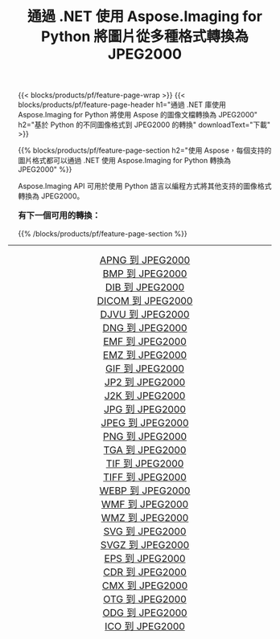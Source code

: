 ﻿---
title: 通過 .NET 使用 Aspose.Imaging for Python 將圖片從多種格式轉換為 JPEG2000 
weight: 3920
url: /zh-hant/python-net/conversion/to/jpeg2000/ 
lang: zh-hant
langdirlevel: 2
locales: zh-hans,ja,it,ru,de,es,fr,nl,id,lt,pl,pt,vi,tr,ko,zh-hant,ar,hi,th,sv,cs,uk,he
description: 您可以通過 .NET 庫使用 Aspose.Imaging for Python 將各種格式轉換為 JPEG2000
---

{{< blocks/products/pf/feature-page-wrap >}}
{{< blocks/products/pf/feature-page-header h1="通過 .NET 庫使用 Aspose.Imaging for Python 將使用 Aspose 的圖像文檔轉換為 JPEG2000" h2="基於 Python 的不同圖像格式到 JPEG2000 的轉換" downloadText="下載" >}}


{{% blocks/products/pf/feature-page-section  h2="使用 Aspose，每個支持的圖片格式都可以通過 .NET 使用 Aspose.Imaging for Python 轉換為 JPEG2000" %}}
<p align=justify>Aspose.Imaging API 可用於使用 Python 語言以編程方式將其他支持的圖像格式轉換為 JPEG2000。</p>
<h3 style="margin-top:16px;">
有下一個可用的轉換：
</h3>
{{% /blocks/products/pf/feature-page-section %}}
<div class="container-fluid productfamilypage bg-gray">
    <div class="convertypes bg-gray agp-content section">
        <div class="container">
		<hr style="margin-left:-20px;"/>
		<div class="row other-converters" style="gap: 10px;font-size: 19px;text-align:center;">
		    <div class='col-md-3 other-converter remove-lp remove-rp'><a href="/imaging/zh-hant/python-net/conversion/apng-to-jpeg2000/" style="padding:15px;">APNG 到 JPEG2000</a></div>
<div class='col-md-3 other-converter remove-lp remove-rp'><a href="/imaging/zh-hant/python-net/conversion/bmp-to-jpeg2000/" style="padding:15px;">BMP 到 JPEG2000</a></div>
<div class='col-md-3 other-converter remove-lp remove-rp'><a href="/imaging/zh-hant/python-net/conversion/dib-to-jpeg2000/" style="padding:15px;">DIB 到 JPEG2000</a></div>
<div class='col-md-3 other-converter remove-lp remove-rp'><a href="/imaging/zh-hant/python-net/conversion/dicom-to-jpeg2000/" style="padding:15px;">DICOM 到 JPEG2000</a></div>
<div class='col-md-3 other-converter remove-lp remove-rp'><a href="/imaging/zh-hant/python-net/conversion/djvu-to-jpeg2000/" style="padding:15px;">DJVU 到 JPEG2000</a></div>
<div class='col-md-3 other-converter remove-lp remove-rp'><a href="/imaging/zh-hant/python-net/conversion/dng-to-jpeg2000/" style="padding:15px;">DNG 到 JPEG2000</a></div>
<div class='col-md-3 other-converter remove-lp remove-rp'><a href="/imaging/zh-hant/python-net/conversion/emf-to-jpeg2000/" style="padding:15px;">EMF 到 JPEG2000</a></div>
<div class='col-md-3 other-converter remove-lp remove-rp'><a href="/imaging/zh-hant/python-net/conversion/emz-to-jpeg2000/" style="padding:15px;">EMZ 到 JPEG2000</a></div>
<div class='col-md-3 other-converter remove-lp remove-rp'><a href="/imaging/zh-hant/python-net/conversion/gif-to-jpeg2000/" style="padding:15px;">GIF 到 JPEG2000</a></div>
<div class='col-md-3 other-converter remove-lp remove-rp'><a href="/imaging/zh-hant/python-net/conversion/jp2-to-jpeg2000/" style="padding:15px;">JP2 到 JPEG2000</a></div>
<div class='col-md-3 other-converter remove-lp remove-rp'><a href="/imaging/zh-hant/python-net/conversion/j2k-to-jpeg2000/" style="padding:15px;">J2K 到 JPEG2000</a></div>
<div class='col-md-3 other-converter remove-lp remove-rp'><a href="/imaging/zh-hant/python-net/conversion/jpg-to-jpeg2000/" style="padding:15px;">JPG 到 JPEG2000</a></div>
<div class='col-md-3 other-converter remove-lp remove-rp'><a href="/imaging/zh-hant/python-net/conversion/jpeg-to-jpeg2000/" style="padding:15px;">JPEG 到 JPEG2000</a></div>
<div class='col-md-3 other-converter remove-lp remove-rp'><a href="/imaging/zh-hant/python-net/conversion/png-to-jpeg2000/" style="padding:15px;">PNG 到 JPEG2000</a></div>
<div class='col-md-3 other-converter remove-lp remove-rp'><a href="/imaging/zh-hant/python-net/conversion/tga-to-jpeg2000/" style="padding:15px;">TGA 到 JPEG2000</a></div>
<div class='col-md-3 other-converter remove-lp remove-rp'><a href="/imaging/zh-hant/python-net/conversion/tif-to-jpeg2000/" style="padding:15px;">TIF 到 JPEG2000</a></div>
<div class='col-md-3 other-converter remove-lp remove-rp'><a href="/imaging/zh-hant/python-net/conversion/tiff-to-jpeg2000/" style="padding:15px;">TIFF 到 JPEG2000</a></div>
<div class='col-md-3 other-converter remove-lp remove-rp'><a href="/imaging/zh-hant/python-net/conversion/webp-to-jpeg2000/" style="padding:15px;">WEBP 到 JPEG2000</a></div>
<div class='col-md-3 other-converter remove-lp remove-rp'><a href="/imaging/zh-hant/python-net/conversion/wmf-to-jpeg2000/" style="padding:15px;">WMF 到 JPEG2000</a></div>
<div class='col-md-3 other-converter remove-lp remove-rp'><a href="/imaging/zh-hant/python-net/conversion/wmz-to-jpeg2000/" style="padding:15px;">WMZ 到 JPEG2000</a></div>
<div class='col-md-3 other-converter remove-lp remove-rp'><a href="/imaging/zh-hant/python-net/conversion/svg-to-jpeg2000/" style="padding:15px;">SVG 到 JPEG2000</a></div>
<div class='col-md-3 other-converter remove-lp remove-rp'><a href="/imaging/zh-hant/python-net/conversion/svgz-to-jpeg2000/" style="padding:15px;">SVGZ 到 JPEG2000</a></div>
<div class='col-md-3 other-converter remove-lp remove-rp'><a href="/imaging/zh-hant/python-net/conversion/eps-to-jpeg2000/" style="padding:15px;">EPS 到 JPEG2000</a></div>
<div class='col-md-3 other-converter remove-lp remove-rp'><a href="/imaging/zh-hant/python-net/conversion/cdr-to-jpeg2000/" style="padding:15px;">CDR 到 JPEG2000</a></div>
<div class='col-md-3 other-converter remove-lp remove-rp'><a href="/imaging/zh-hant/python-net/conversion/cmx-to-jpeg2000/" style="padding:15px;">CMX 到 JPEG2000</a></div>
<div class='col-md-3 other-converter remove-lp remove-rp'><a href="/imaging/zh-hant/python-net/conversion/otg-to-jpeg2000/" style="padding:15px;">OTG 到 JPEG2000</a></div>
<div class='col-md-3 other-converter remove-lp remove-rp'><a href="/imaging/zh-hant/python-net/conversion/odg-to-jpeg2000/" style="padding:15px;">ODG 到 JPEG2000</a></div>
<div class='col-md-3 other-converter remove-lp remove-rp'><a href="/imaging/zh-hant/python-net/conversion/ico-to-jpeg2000/" style="padding:15px;">ICO 到 JPEG2000</a></div>
                </div>
        </div>
    </div>
</div>
<br/>

